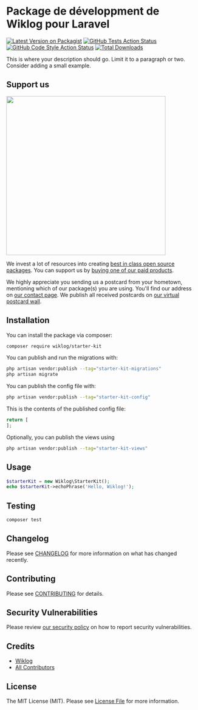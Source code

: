 # Package de développment de Wiklog pour Laravel

[![Latest Version on Packagist](https://img.shields.io/packagist/v/wiklog/starter-kit.svg?style=flat-square)](https://packagist.org/packages/wiklog/starter-kit)
[![GitHub Tests Action Status](https://img.shields.io/github/actions/workflow/status/wiklog/starter-kit/run-tests.yml?branch=main&label=tests&style=flat-square)](https://github.com/wiklog/starter-kit/actions?query=workflow%3Arun-tests+branch%3Amain)
[![GitHub Code Style Action Status](https://img.shields.io/github/actions/workflow/status/wiklog/starter-kit/fix-php-code-style-issues.yml?branch=main&label=code%20style&style=flat-square)](https://github.com/wiklog/starter-kit/actions?query=workflow%3A"Fix+PHP+code+style+issues"+branch%3Amain)
[![Total Downloads](https://img.shields.io/packagist/dt/wiklog/starter-kit.svg?style=flat-square)](https://packagist.org/packages/wiklog/starter-kit)

This is where your description should go. Limit it to a paragraph or two. Consider adding a small example.

## Support us

[<img src="https://github-ads.s3.eu-central-1.amazonaws.com/starter-kit.jpg?t=1" width="419px" />](https://spatie.be/github-ad-click/starter-kit)

We invest a lot of resources into creating [best in class open source packages](https://spatie.be/open-source). You can support us by [buying one of our paid products](https://spatie.be/open-source/support-us).

We highly appreciate you sending us a postcard from your hometown, mentioning which of our package(s) you are using. You'll find our address on [our contact page](https://spatie.be/about-us). We publish all received postcards on [our virtual postcard wall](https://spatie.be/open-source/postcards).

## Installation

You can install the package via composer:

```bash
composer require wiklog/starter-kit
```

You can publish and run the migrations with:

```bash
php artisan vendor:publish --tag="starter-kit-migrations"
php artisan migrate
```

You can publish the config file with:

```bash
php artisan vendor:publish --tag="starter-kit-config"
```

This is the contents of the published config file:

```php
return [
];
```

Optionally, you can publish the views using

```bash
php artisan vendor:publish --tag="starter-kit-views"
```

## Usage

```php
$starterKit = new Wiklog\StarterKit();
echo $starterKit->echoPhrase('Hello, Wiklog!');
```

## Testing

```bash
composer test
```

## Changelog

Please see [CHANGELOG](CHANGELOG.md) for more information on what has changed recently.

## Contributing

Please see [CONTRIBUTING](CONTRIBUTING.md) for details.

## Security Vulnerabilities

Please review [our security policy](../../security/policy) on how to report security vulnerabilities.

## Credits

- [Wiklog](https://github.com/wiklog-sas)
- [All Contributors](../../contributors)

## License

The MIT License (MIT). Please see [License File](LICENSE.md) for more information.
